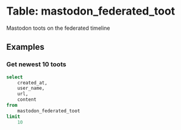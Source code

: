 # Table: mastodon_federated_toot

Mastodon toots on the federated timeline

## Examples

### Get newest 10 toots

```sql
select
    created_at,
    user_name,
    url,
    content
from
    mastodon_federated_toot
limit 
    10
```
